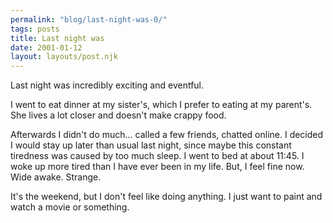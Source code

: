 ```yaml
---
permalink: "blog/last-night-was-0/"
tags: posts
title: Last night was
date: 2001-01-12
layout: layouts/post.njk
---
```


Last night was incredibly exciting and eventful.

I went to eat dinner at my sister's, which I prefer to eating at my parent's. She lives a lot closer and doesn't make crappy food. 

Afterwards I didn't do much... called a few friends, chatted online. I decided I would stay up later than usual last night, since maybe this constant tiredness was caused by too much sleep. I went to bed at about 11:45. I woke up more tired than I have ever been in my life. But, I feel fine now. Wide awake. Strange.

It's the weekend, but I don't feel like doing anything. I just want to paint and watch a movie or something.